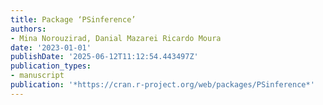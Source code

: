 ```yaml
---
title: Package ‘PSinference’
authors:
- Mina Norouzirad, Danial Mazarei Ricardo Moura
date: '2023-01-01'
publishDate: '2025-06-12T11:12:54.443497Z'
publication_types:
- manuscript
publication: '*https://cran.r-project.org/web/packages/PSinference*'
---
```

